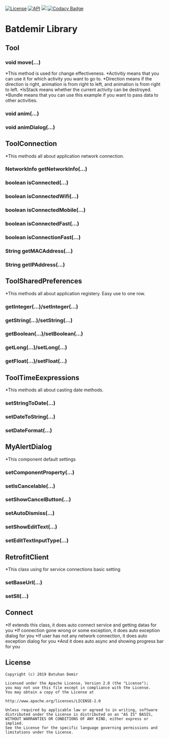 [![License](https://img.shields.io/badge/License-Apache%202.0-blue.svg)](https://opensource.org/licenses/Apache-2.0)
[![API](https://img.shields.io/badge/API-23%2B-red.svg?style=flat)](https://android-arsenal.com/api?level=23)
[![](https://jitpack.io/v/batdemirorg/android.batdemir.library.svg)](https://jitpack.io/#batdemirorg/android.batdemir.library)
[![Codacy Badge](https://api.codacy.com/project/badge/Grade/764fdb1f562044499de6efb70ee53664)](https://www.codacy.com/manual/batdemir/android.batdemir.library?utm_source=github.com&amp;utm_medium=referral&amp;utm_content=batdemirorg/android.batdemir.library&amp;utm_campaign=Badge_Grade)
# Batdemir Library

## Tool
### void move(...)
*This method is used for change effectiveness.
*Activitiy means that you can use it for which activity you want to go to.
*Direction means if the direction is right, animation is from right to left, and animation is from right to left.
*IsStack means whether the current activity can be destroyed.
*Bundle means that you can use this example if you want to pass data to other activities.
### void anim(...)
### void animDialog(...)

## ToolConnection
*This methods all about application network connection.
### NetworkInfo getNetworkInfo(...)
### boolean isConnected(...)
### boolean isConnectedWifi(...)
### boolean isConnectedMobile(...)
### boolean isConnectedFast(...)
### boolean isConnectionFast(...)
### String getMACAddress(...)
### String getIPAddress(...)

## ToolSharedPreferences
*This methods all about application registery. Easy use to one row.
### getInteger(...)/setInteger(...)
### getString(...)/setString(...)
### getBoolean(...)/setBoolean(...)
### getLong(...)/setLong(...)
### getFloat(...)/setFloat(...)

## ToolTimeEexpressions
*This methods all about casting date methods.
### setStringToDate(...)
### setDateToString(...)
### setDateFormat(...)

## MyAlertDialog
*This component default settings
### setComponentProperty(...)
### setIsCancelable(...)
### setShowCancelButton(...)
### setAutoDismiss(...)
### setShowEditText(...)
### setEditTextInputType(...)

## RetrofitClient
*This class using for service connections basic setting
### setBaseUrl(...)
### setSll(...)

## Connect
*If extends this class, it does auto connect service and getting datas for you
*If connection gone wrong or some exception, it does auto exception dialog for you
*If user has not any network connection, it does auto exception dialog for you
*And it does auto async and showing progress bar for you

## License
    Copyright (c) 2019 Batuhan Demir

    Licensed under the Apache License, Version 2.0 (the "License");
    you may not use this file except in compliance with the License.
    You may obtain a copy of the License at

    http://www.apache.org/licenses/LICENSE-2.0

    Unless required by applicable law or agreed to in writing, software
    distributed under the License is distributed on an "AS IS" BASIS,
    WITHOUT WARRANTIES OR CONDITIONS OF ANY KIND, either express or implied.
    See the License for the specific language governing permissions and
    limitations under the License.
